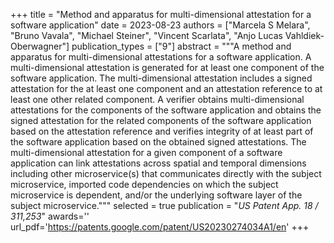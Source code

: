 +++
title = "Method and apparatus for multi-dimensional attestation for a software application"
date = 2023-08-23
authors = ["Marcela S Melara", "Bruno Vavala", "Michael Steiner", "Vincent Scarlata", "Anjo Lucas Vahldiek-Oberwagner"]
publication_types = ["9"]
abstract = """A method and apparatus for multi-dimensional attestations for a software application. A multi-dimensional attestation is generated for at least one component of the software application. The multi-dimensional attestation includes a signed attestation for the at least one component and an attestation reference to at least one other related component. A verifier obtains multi-dimensional attestations for the components of the software application and obtains the signed attestation for the related components of the software application based on the attestation reference and verifies integrity of at least part of the software application based on the obtained signed attestations. The multi-dimensional attestation for a given component of a software application can link attestations across spatial and temporal dimensions including other microservice(s) that communicates directly with the subject microservice, imported code dependencies on which the subject microservice is dependent, and/or the underlying software layer of the subject microservice."""
selected = true
publication = "*US Patent App. 18 / 311,253*"
awards=''
url_pdf='https://patents.google.com/patent/US20230274034A1/en'
+++


